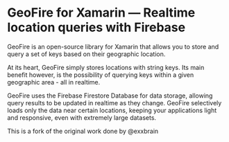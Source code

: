# GeoFire for Xamarin — Realtime location queries with Firebase

GeoFire is an open-source library for Xamarin that allows you to store and query a set of keys based on their geographic location.

At its heart, GeoFire simply stores locations with string keys. Its main benefit however, is the possibility of querying keys within a given geographic area - all in realtime.

GeoFire uses the Firebase Firestore Database for data storage, allowing query results to be updated in realtime as they change. GeoFire selectively loads only the data near certain locations, keeping your applications light and responsive, even with extremely large datasets.

This is a fork of the original work done by @exxbrain
